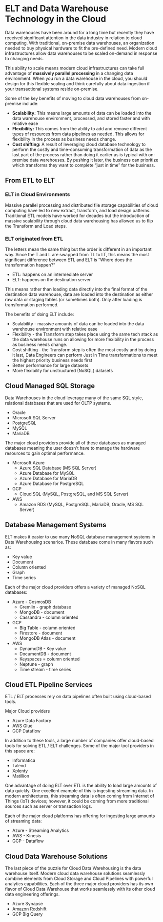 # ELT and Data Warehouse Technology in the Cloud

Data warehouses have been around for a long time but recently they have received significant attention in the data industry in relation to cloud computing. With traditional, on-premise data warehouses, an organization needed to buy physical hardware to fit the pre-defined need. Modern cloud infrastructures allow data warehouses to be scaled on-demand in response to changing needs.

This ability to scale means modern cloud infrastructures can take full advantage of  **massively parallel processing**  in a changing data environment. When you run a data warehouse in the cloud, you should design for this flexible scaling and think carefully about data ingestion if your transactional systems reside on-premise.

Some of the key benefits of moving to cloud data warehouses from on-premise include:

-   **Scalability:** This means large amounts of data can be loaded into the data warehouse environment, processed, and stored faster and with relative ease
-   **Flexibility:** This comes from the ability to add and remove different types of resources from data pipelines as needed. This allows for flexibility in the process as business needs change.
- **Cost shifting:**  A result of leveraging cloud database technology to perform the costly and time-consuming transformation of data as the last part of the process rather than doing it earlier as is typical with on-premise data warehouses. By pushing it later, the business can prioritize which transforms they want to complete “just in time” for the business.

## From ETL to ELT

### ELT in Cloud Environments

Massive parallel processing and distributed file storage capabilities of cloud computing have led to new extract, transform, and load design patterns. Traditional ETL models have worked for decades but the introduction of massive scalability through cloud data warehousing has allowed us to flip the Transform and Load steps.

### ELT originated from ETL

The letters mean the same thing but the order is different in an important way. Since the T and L are swapped from TL to LT, this means the most significant difference between ETL and ELT is “Where does the transformation happen?”

-   ETL: happens on an intermediate server
-   ELT: happens on the destination server

This means rather than loading data directly into the final format of the destination data warehouse, data are loaded into the destination as either raw data or staging tables (or sometimes both). Only after loading is transformation performed.

The benefits of doing ELT include:

-   Scalability - massive amounts of data can be loaded into the data warehouse environment with relative ease
-   Flexibility - the Transform step takes place using the same tech stack as the data warehouse runs on allowing for more flexibility in the process as business needs change.
-   Cost shifting - the Transform step is often the most costly and by doing it last, Data Engineers can perform Just In Time transformations to meet the highest priority business needs first
-   Better performance for large datasets
-   More flexibility for unstructured (NoSQL) datasets


## Cloud Managed SQL Storage

Data Warehouses in the cloud leverage many of the same SQL style, relational databases that are used for OLTP systems.

-   Oracle
-   Microsoft SQL Server
-   PostgreSQL
-   MySQL
-   MariaDB

The major cloud providers provide all of these databases as managed databases meaning the user doesn't have to manage the hardware resources to gain optimal performance.

-   Microsoft Azure
    -   Azure SQL Database (MS SQL Server)
    -   Azure Database for MySQL
    -   Azure Database for MariaDB
    -   Azure Database for PostgreSQL
-   GCP
    -   Cloud SQL (MySQL, PostgreSQL, and MS SQL Server)
-   AWS
    -   Amazon RDS (MySQL, PostgreSQL, MariaDB, Oracle, MS SQL Server)

## Database Management Systems

ELT makes it easier to use many NoSQL database management systems in Data Warehousing scenarios. These database come in many flavors such as:

-   Key value
-   Document
-   Column oriented
-   Graph
-   Time series

Each of the major cloud providers offers a variety of managed NoSQL databases:

-   Azure - CosmosDB
    -   Gremlin - graph database
    -   MongoDB - document
    -   Cassandra - column oriented
-   GCP
    -   Big Table - column oriented
    -   Firestore - document
    -   MongoDB Atlas - document
-   AWS
    -   DynamoDB - Key value
    -   DocumentDB - document
    -   Keyspaces = column oriented
    -   Neptune - graph
    -   Time stream - time series

## Cloud ETL Pipeline Services
ETL / ELT processes rely on data pipelines often built using cloud-based tools.

Major Cloud providers

-   Azure Data Factory
-   AWS Glue
-   GCP Dataflow

In addition to these tools, a large number of companies offer cloud-based tools for solving ETL / ELT challenges. Some of the major tool providers in this space are:

-   Informatica
-   Talend
-   Xplenty
-   Matillion

One advantage of doing ELT over ETL is the ability to load large amounts of data quickly. One excellent example of this is ingesting streaming data. In modern architectures, this streaming data is often coming from Internet of Things (IoT) devices; however, it could be coming from more traditional sources such as server or transaction logs.

Each of the major cloud platforms has offering for ingesting large amounts of streaming data:

-   Azure - Streaming Analytics
-   AWS - Kinesis
-   GCP - Dataflow

## Cloud Data Warehouse Solutions

The last piece of the puzzle for Cloud Data Warehousing is the data warehouse itself. Modern cloud data warehouse solutions seamlessly combine elements from Cloud Storage and Cloud Pipelines with powerful analytics capabilities. Each of the three major cloud providers has its own flavor of Cloud Data Warehouse that works seamlessly with its other cloud data engineering offerings.

-   Azure Synapse
-   Amazon Redshift
-   GCP Big Query

